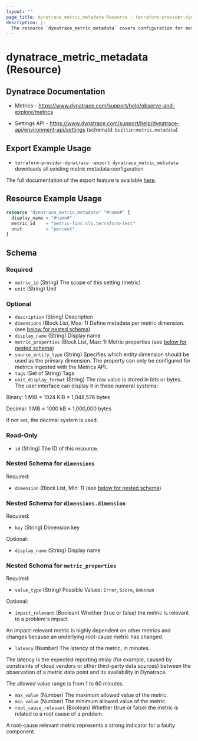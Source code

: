 ```yaml
---
layout: ""
page_title: dynatrace_metric_metadata Resource - terraform-provider-dynatrace"
description: |-
  The resource `dynatrace_metric_metadata` covers configuration for metric metadata
---
```


# dynatrace_metric_metadata (Resource)

## Dynatrace Documentation

- Metrics - https://www.dynatrace.com/support/help/observe-and-explore/metrics

- Settings API - https://www.dynatrace.com/support/help/dynatrace-api/environment-api/settings (schemaId: `builtin:metric.metadata`)

## Export Example Usage

- `terraform-provider-dynatrace -export dynatrace_metric_metadata` downloads all existing metric metadata configuration

The full documentation of the export feature is available [here](https://registry.terraform.io/providers/dynatrace-oss/dynatrace/latest/docs/guides/export-v2).

## Resource Example Usage

```terraform
resource "dynatrace_metric_metadata" "#name#" {
  display_name = "#name#"
  metric_id    = "metric-func:slo.terraform-test"
  unit         = "percent"
}
```

<!-- schema generated by tfplugindocs -->
## Schema

### Required

- `metric_id` (String) The scope of this setting (metric)
- `unit` (String) Unit

### Optional

- `description` (String) Description
- `dimensions` (Block List, Max: 1) Define metadata per metric dimension. (see [below for nested schema](#nestedblock--dimensions))
- `display_name` (String) Display name
- `metric_properties` (Block List, Max: 1) Metric properties (see [below for nested schema](#nestedblock--metric_properties))
- `source_entity_type` (String) Specifies which entity dimension should be used as the primary dimension. The property can only be configured for metrics ingested with the Metrics API.
- `tags` (Set of String) Tags
- `unit_display_format` (String) The raw value is stored in bits or bytes. The user interface can display it in these numeral systems:

Binary: 1 MiB = 1024 KiB = 1,048,576 bytes

Decimal: 1 MB = 1000 kB = 1,000,000 bytes

If not set, the decimal system is used.

### Read-Only

- `id` (String) The ID of this resource.

<a id="nestedblock--dimensions"></a>
### Nested Schema for `dimensions`

Required:

- `dimension` (Block List, Min: 1) (see [below for nested schema](#nestedblock--dimensions--dimension))

<a id="nestedblock--dimensions--dimension"></a>
### Nested Schema for `dimensions.dimension`

Required:

- `key` (String) Dimension key

Optional:

- `display_name` (String) Display name



<a id="nestedblock--metric_properties"></a>
### Nested Schema for `metric_properties`

Required:

- `value_type` (String) Possible Values: `Error`, `Score`, `Unknown`

Optional:

- `impact_relevant` (Boolean) Whether (true or false) the metric is relevant to a problem's impact.

An impact-relevant metric is highly dependent on other metrics and changes because an underlying root-cause metric has changed.
- `latency` (Number) The latency of the metric, in minutes. 

 The latency is the expected reporting delay (for example, caused by constraints of cloud vendors or other third-party data sources) between the observation of a metric data point and its availability in Dynatrace. 

The allowed value range is from 1 to 60 minutes.
- `max_value` (Number) The maximum allowed value of the metric.
- `min_value` (Number) The minimum allowed value of the metric.
- `root_cause_relevant` (Boolean) Whether (true or false) the metric is related to a root cause of a problem.

A root-cause relevant metric represents a strong indicator for a faulty component.
 